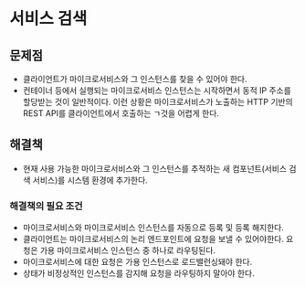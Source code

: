 # 서비스 검색

## 문제점
- 클라이언트가 마이크로서비스와 그 인스턴스를 찾을 수 있어야 한다.
- 컨테이너 등에서 실행되는 마이크로서비스 인스턴스는 시작하면서 동적 IP 주소를 할당받는 것이 일반적이다. 이런 상황은 마이크로서비스가 노출하는 HTTP 기반의 REST API를 클라이언트에서 호출하는 ㄱ것을 어렵게 한다.
## 해결책
- 현재 사용 가능한 마이크로서비스와 그 인스턴스를 추적하는 새 컴포넌트(서비스 검색 서비스)를 시스템 환경에 추가한다.
### 해결책의 필요 조건
- 마이크로서비스와 마이크로서비스 인스턴스를 자동으로 등록 및 등록 해지한다.
- 클라이언트는 마이크로서비스의 논리 엔드포인트에 요청을 보낼 수 있어야한다. 요청은 가용 마이크로서비스 인스턴스 중 하나로 라우팅된다.
- 마이크로서비스에 대한 요청은 가용 인스턴스로 로드밸런싱돼야 한다.
- 상태가 비정상적인 인스턴스를 감지해 요청을 라우팅하지 말아야 한다.